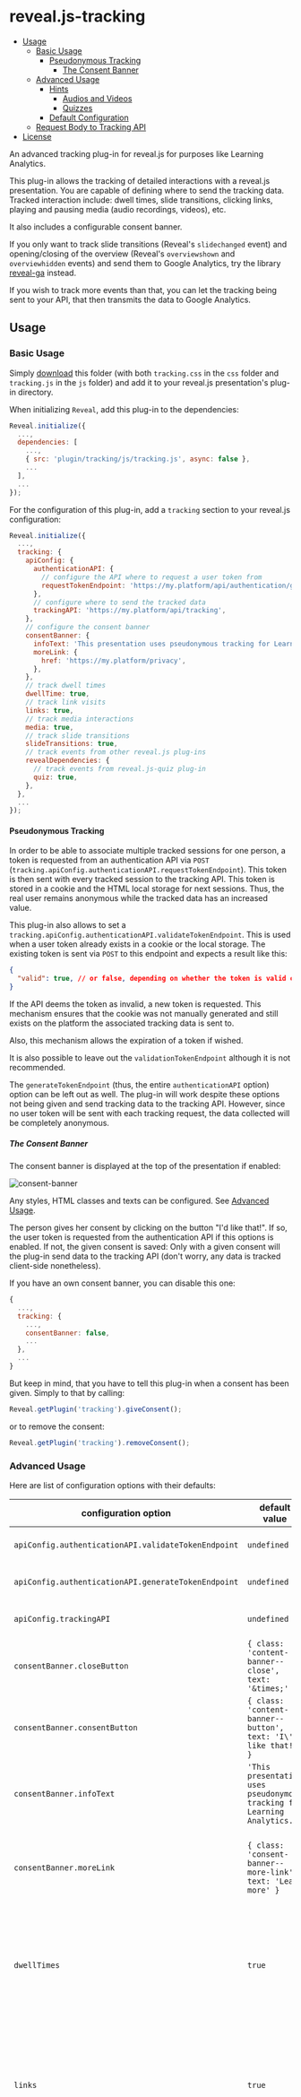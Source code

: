 # reveal.js-tracking

- [Usage](#usage)
  - [Basic Usage](#basic-usage)
    - [Pseudonymous Tracking](#pseudonymous-tracking)
      - [The Consent Banner](#the-consent-banner)
  - [Advanced Usage](#advanced-usage)
    - [Hints](#hints)
      - [Audios and Videos](#audios-and-videos)
      - [Quizzes](#quizzes)
    - [Default Configuration](#default-configuration)
  - [Request Body to Tracking API](#request-body-to-tracking-api)
- [License](#license)

An advanced tracking plug-in for reveal.js for purposes like Learning Analytics.

This plug-in allows the tracking of detailed interactions with a reveal.js
presentation. You are capable of defining where to send the tracking data.
Tracked interaction include: dwell times, slide transitions, clicking links,
playing and pausing media (audio recordings, videos), etc.

It also includes a configurable consent banner.

If you only want to track slide transitions (Reveal's `slidechanged` event) and
opening/closing of the overview (Reveal's `overviewshown` and `overviewhidden`
events) and send them to Google Analytics, try the library
[reveal-ga](https://github.com/stevegrunwell/reveal-ga) instead.

If you wish to track more events than that, you can let the tracking being sent
to your API, that then transmits the data to Google Analytics.

## Usage

### Basic Usage

Simply
[download](https://github.com/pantajosef/reveal.js-tracking/archive/master.zip)
this folder (with both `tracking.css` in the `css` folder and `tracking.js` in
the `js` folder) and add it to your reveal.js presentation's plug-in directory.

When initializing `Reveal`, add this plug-in to the dependencies:

```javascript
Reveal.initialize({
  ...,
  dependencies: [
    ...,
    { src: 'plugin/tracking/js/tracking.js', async: false },
    ...
  ],
  ...
});
```

For the configuration of this plug-in, add a `tracking` section to your
reveal.js configuration:

```javascript
Reveal.initialize({
  ...,
  tracking: {
    apiConfig: {
      authenticationAPI: {
        // configure the API where to request a user token from
        requestTokenEndpoint: 'https://my.platform/api/authentication/generate-token',
      },
      // configure where to send the tracked data
      trackingAPI: 'https://my.platform/api/tracking',
    },
    // configure the consent banner
    consentBanner: {
      infoText: 'This presentation uses pseudonymous tracking for Learning Analytics.',
      moreLink: {
        href: 'https://my.platform/privacy',
      },
    },
    // track dwell times
    dwellTime: true,
    // track link visits
    links: true,
    // track media interactions
    media: true,
    // track slide transitions
    slideTransitions: true,
    // track events from other reveal.js plug-ins
    revealDependencies: {
      // track events from reveal.js-quiz plug-in
      quiz: true,
    },
  },
  ...
});
```

#### Pseudonymous Tracking

In order to be able to associate multiple tracked sessions for one person, a
token is requested from an authentication API via `POST`
(`tracking.apiConfig.authenticationAPI.requestTokenEndpoint`). This token is
then sent with every tracked session to the tracking API. This token is stored
in a cookie and the HTML local storage for next sessions. Thus, the real user
remains anonymous while the tracked data has an increased value.

This plug-in also allows to set a
`tracking.apiConfig.authenticationAPI.validateTokenEndpoint`. This is used when
a user token already exists in a cookie or the local storage. The existing token
is sent via `POST` to this endpoint and expects a result like this:

```json
{
  "valid": true, // or false, depending on whether the token is valid or not.
}
```

If the API deems the token as invalid, a new token is requested. This mechanism
ensures that the cookie was not manually generated and still exists on the
platform the associated tracking data is sent to.

Also, this mechanism allows the expiration of a token if wished.

It is also possible to leave out the `validationTokenEndpoint` although it is
not recommended.

The `generateTokenEndpoint` (thus, the entire `authenticationAPI` option) option
can be left out as well. The plug-in will work despite these options not being
given and send tracking data to the tracking API. However, since no user token
will be sent with each tracking request, the data collected will be completely
anonymous.

##### The Consent Banner

The consent banner is displayed at the top of the presentation if enabled:

![consent-banner](consent-banner-demo.png)

Any styles, HTML classes and texts can be configured. See [Advanced
Usage](#advanced-usage).

The person gives her consent by clicking on the button "I'd like that!". If so,
the user token is requested from the authentication API if this options is
enabled. If not, the given consent is saved: Only with a given consent will the
plug-in send data to the tracking API (don't worry, any data is tracked
client-side nonetheless).

If you have an own consent banner, you can disable this one:

```javascript
{
  ...,
  tracking: {
    ...,
    consentBanner: false,
    ...
  },
  ...
}
```

But keep in mind, that you have to tell this plug-in when a consent has been
given. Simply to that by calling:

```javascript
Reveal.getPlugin('tracking').giveConsent();
```

or to remove the consent:

```javascript
Reveal.getPlugin('tracking').removeConsent();
```

### Advanced Usage

Here are list of configuration options with their defaults:

| configuration option                                | default value                                                            | explanation                                                                                                                                                                                     |
|-----------------------------------------------------|--------------------------------------------------------------------------|-------------------------------------------------------------------------------------------------------------------------------------------------------------------------------------------------|
| `apiConfig.authenticationAPI.validateTokenEndpoint` | `undefined`                                                              | *optional*: API URL where to validate existing user token                                                                                                                                       |
| `apiConfig.authenticationAPI.generateTokenEndpoint` | `undefined`                                                              | *optional*: API URL where to request user token from                                                                                                                                            |
| `apiConfig.trackingAPI`                             | `undefined`                                                              | API URL where to transmit tracking data to                                                                                                                                                      |
| `consentBanner.closeButton`                         | `{ class: 'content-banner--close', text: '&times;' }`                    | configuration for close button of consent banner                                                                                                                                                |
| `consentBanner.consentButton`                       | `{ class: 'content-banner--button', text: 'I\'d like that!' }`           | configuration for consent button of consent banner                                                                                                                                              |
| `consentBanner.infoText`                            | `'This presentation uses pseudonymous tracking for Learning Analytics.'` | info text for consent banner                                                                                                                                                                    |
| `consentBanner.moreLink`                            | `{ class: 'consent-banner--more-link', text: 'Learn more' }`             | configuration for 'Learn more' link of consent banner (**The `href` option is necessary if the consent banner is enabled**)                                                                     |
| `dwellTimes`                                        | `true`                                                                   | whether to track dwell times. You can configure whether to track dwell times per slide and total dwell time by setting `dwellTimes.perSlide` and `dwellTimes.total` to `true` or `false`        |
| `links`                                             | `true`                                                                   | whether to track clicks on links. You can configure whether to track clicks on internal links (slides) and external links by setting `links.internal` and `links.external` to `true` or `false` |
| `media`                                             | `true`                                                                   | whether to track interactions on audios and videos. You can configure whether to track interactions on audios and videos by setting `media.audio` and `media.video` to `true` or `false`        |
| `slideTransitions`                                  | `true`                                                                   | whether to track slide transitions                                                                                                                                                              |
| `revealDependencies.quiz`                           | `false`                                                                  | whether to track events in reveal.js plug-in [reveal.js-quiz](https://gitlab.com/schaepermeier/reveal.js-quiz)                                                                                  |

#### Hints

##### Audios and Videos

If you want to track audio and video events (play/pause), both video and audio
tags need a DOM ID in this format:

```javascript
/(audio|video)player-%horizontalIndex%-%verticalIndex%(-%mediaIndex%)?>/
```

For instance, on a slide with a horizontal index of 4 and a vertical index of 2,
the second audio file has the following ID: `audioplayer-4-2-1`. (The
`mediaIndex` starts at `0`.)

The plug-in
[audio-slideshow](https://github.com/rajgoel/reveal.js-plugins/tree/master/audio-slideshow)
does that automatically. For videos you need to this manually.

##### Quizzes

If you want to track quizzes, here are the conditions:

- this plug-in needs to be in the `dependencies` section before the quiz plug-in
- quiz scripts need to be nested directly under the slide section in the DOM
- when initializing the quizzes in the `dependencies` section, make sure that
  the option `skipStartButton` is set to `false`. Otherwise the start event
  cannot be tracked

#### Default Configuration

```javascript
{
  apiConfig: {},
  consentBanner: {
    closeButton: {
      class: 'consent-banner--close',
      text: '&times;',
    },
    consentButton: {
      class: 'consent-banner--button',
      text: 'I\'d like that!',
    },
    infoText: 'This presentation uses pseudonymous tracking for Learning Analytics.',
    moreLink: {
      class: 'consent-banner--more-link',
      text: 'Learn more',
    },
  },
  dwellTimes: true,
  links: true,
  media: true,
  slideTransitions: true,
  revealDependencies: {
    quiz: false,
  },
}
```

### Request Body to Tracking API

This is a sample request body in JSON format that can be sent to the tracking
API. There is only one request per session and this is sent when the user closes
the presentation.

```json
{
  // the user token
  "userToken": "a-nice-user-token",
  // presentation Url to identify the lecture
  "presentationUrl": "https://my.presentation/current-lecture",
  // total number of slides of the presentation
  "totalNumberOfSlides": 29,
  // progress in presentation when the user closed the presentation (between 0 and 1)
  "finalProgress": 0.67823128904,
  // total dwell time in the presentation
  "totalDwellTime": "01:30:59",
  // list of dwell times per slide
  "dwellTimes": [
    {
      "type": "dwellTimePerSlide",
      "dwellTime": "00:00:15",
      "slideData": {
        "slideNumber": 1,
        "horizontalIndex": 0,
        "verticalIndex": 0
      }
    },
    {
      "type": "dwellTimePerSlide",
      "dwellTime": "00:00:08",
      "slideData": {
        "slideNumber": 2,
        "horizontalIndex": 1,
        "verticalIndex": 0
      }
    },
    {
      "type": "dwellTimePerSlide",
      "dwellTime": "00:05:02",
      "slideData": {
        "slideNumber": 3,
        "horizontalIndex": 1,
        "verticalIndex": 1
      }
    },
    {
      "type": "dwellTimePerSlide",
      "dwellTime": "00:06:09",
      "slideData": {
        "slideNumber": 4,
        "horizontalIndex": 1,
        "verticalIndex": 2
      }
    },
    ...
  ],
  "timeline" : [
    {
      "type": "slideTransition",
      "previousSlide": {
        "slideNumber": 1,
        "horizontalIndex": 0,
        "verticalIndex": 0
      },
      "currentSlide": {
        "slideNumber": 2,
        "horizontalIndex": 1,
        "verticalIndex": 0
      },
      "timestamp": "00:00:15"
    },
    {
      "type": "slideTransition",
      "previousSlide": {
        "slideNumber": 2,
        "horizontalIndex": 1,
        "verticalIndex": 0
      },
      "currentSlide": {
        "slideNumber": 3,
        "horizontalIndex": 1,
        "verticalIndex": 1
      },
      "timestamp": "00:00:23"
    },
    {
      "type": "externalLink",
      "timestamp": "00:04:20",
      "metadata": {
        "href": "https://github.com/hakimel/reveal.js",
        "linkText": "reveal.js"
      },
      "slideData": {
        "slideNumber": 3,
        "horizontalIndex": 1,
        "verticalIndex": 1
      }
    },
    {
      "type": "audio",
      "mediaEvent": "play",
      "timestamp": "00:03:12",
      "metadata": {
        "id": "audioplayer-3-1-0",
        "mediaSource": "https://my.presentation/audios/help01.ogg"
      },
      "slideData": {
        "slideNumber": 3,
        "horizontalIndex": 1,
        "verticalIndex": 1,
        "mediaIndex": 0
      }
    },
    {
      "type": "audio",
      "mediaEvent": "pause",
      "finished": true,
      "progress": 1,
      "timestamp": "00:03:15",
      "metadata": {
        "id": "audioplayer-3-1-0",
        "mediaSource": "https://my.presentation/audios/help01.ogg"
      },
      "slideData": {
        "slideNumber": 3,
        "horizontalIndex": 1,
        "verticalIndex": 1,
        "mediaIndex": 0
      }
    },
    {
      "type": "slideTransition",
      "previousSlide": {
        "slideNumber": 3,
        "horizontalIndex": 1,
        "verticalIndex": 1
      },
      "currentSlide": {
        "slideNumber": 4,
        "horizontalIndex": 1,
        "verticalIndex": 2
      },
      "timestamp": "00:05:25"
    },
    {
      "type": "quiz",
      "quizEvent": "start",
      "timestamp": "00:05:45",
      "metadata": {
        "id": "firstQuiz",
        "name": "Test your knowledge!",
        "topic": "What is reveal.js?",
        "numberOfQuestions": 3
      },
      "slideData": {
        "slideNumber": 4,
        "horizontalIndex": 1,
        "verticalIndex": 2
      }
    },
    {
      "type": "quiz",
      "quizEvent": "complete",
      "dwellTime": "00:05:00",
      "completed": true,
      "score": 2,
      "timestamp": "00:10:45",
      "metadata": {
        "id": "firstQuiz",
        "name": "Test your knowledge!",
        "topic": "What is reveal.js?",
        "numberOfQuestions": 3
      },
      "slideData": {
        "slideNumber": 4,
        "horizontalIndex": 1,
        "verticalIndex": 2
      }
    },
    ...
  ]
}
```

## License

MIT licensed

Copyright (C) 2020 Joe Pantazidis
